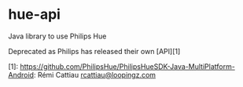 hue-api
=======

Java library to use Philips Hue

Deprecated as Philips has released their own [API][1]


  [1]: https://github.com/PhilipsHue/PhilipsHueSDK-Java-MultiPlatform-Android: Rémi Cattiau <rcattiau@loopingz.com>

